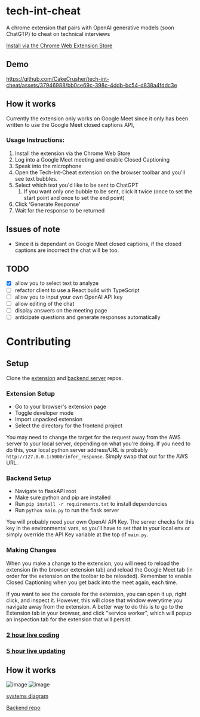 # tech-int-cheat
A chrome extension that pairs with OpenAI generative models (soon ChatGTP) to cheat on technical interviews

[Install via the Chrome Web Extension Store](https://chrome.google.com/webstore/detail/tech-int-cheat/ldignaknonbhlddmhbfpempkbkdmbopo?hl=en&authuser=0)

## Demo

https://github.com/CakeCrusher/tech-int-cheat/assets/37946988/bb0ce69c-398c-4ddb-bc54-d838a4fddc3e

## How it works
Currently the extension only works on Google Meet since it only has been written to use the Google Meet closed captions API,

### Usage Instructions:
1. Install the extension via the Chrome Web Store
2. Log into a Google Meet meeting and enable Closed Captioning
3. Speak into the microphone
4. Open the Tech-Int-Cheat extension on the browser toolbar and you'll see text bubbles.
5. Select which text you'd like to be sent to ChatGPT
   1. If you want only one bubble to be sent, click it twice (once to set the start point and once to set the end point)
6. Click 'Generate Response'
7. Wait for the response to be returned

## Issues of note
- Since it is dependant on Google Meet closed captions, if the closed captions are incorrect the chat will be too.

## TODO
- [x] allow you to select text to analyze
- [ ] refactor client to use a React build with TypeScript
- [ ] allow you to input your own OpenAI API key
- [ ] allow editing of the chat
- [ ] display answers on the meeting page
- [ ] anticipate questions and generate responses automatically

# Contributing
## Setup
Clone the [extension](https://github.com/CakeCrusher/tech-int-cheat) and [backend server](https://github.com/CakeCrusher/tech-int-cheat-backend) repos.

### Extension Setup
- Go to your browser's extension page
- Toggle developer mode
- Import unpacked extension
- Select the directory for the frontend project

You may need to change the target for the request away from the AWS server to your local server, depending on what you're doing. If you need to do this, your local python server address/URL is probably `http://127.0.0.1:5000/infer_response`. Simply swap that out for the AWS URL.




### Backend Setup
- Navigate to flaskAPI root
- Make sure python and pip are installed
- Run `pip install -r requirements.txt` to install dependencies
- Run `python main.py` to run the flask server

You will probably need your own OpenAI API Key. The server checks for this key in the environmental vars, so you'll have to set that in your local env or simply override the API Key variable at the top of `main.py`.

### Making Changes

When you make a change to the extension, you will need to reload the extension (in the browser extension tab) and reload the Google Meet tab (in order for the extension on the toolbar to be reloaded). Remember to enable Closed Captioning when you get back into the meet again, each time.

If you want to see the console for the extension, you can open it up, right click, and inspect it. However, this will close that window everytime you navigate away from the extension. A better way to do this is to go to the Extension tab in your browser, and click "service worker", which will popup an inspection tab for the extension that will persist.


### [2 hour live coding](https://youtu.be/9UeUDISNm1A)
### [5 hour live updating](https://www.youtube.com/watch?v=GiPevjughzc)

## How it works

![image](https://user-images.githubusercontent.com/37946988/207682493-a11d9229-96b1-4ead-9e8c-bdd571efe406.png)
![image](https://user-images.githubusercontent.com/37946988/230748250-56ef62d0-68f7-4f86-b064-aa6f893373e0.png)

[systems diagram](https://www.figma.com/file/H707JodSalGWCyAHyGVVfA/interview-cheat-chrome-extension?node-id=0%3A1&t=tvstjyEtM2OKomLB-1)

[Backend repo](https://github.com/CakeCrusher/tech-int-cheat-backend)
